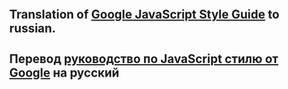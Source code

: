 Translation of [Google JavaScript Style Guide](https://google.github.io/styleguide/jsguide.html) to russian.
---
Перевод [руководство по JavaScript стилю от Google](https://google.github.io/styleguide/jsguide.html) на русский
---
